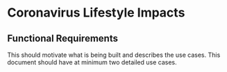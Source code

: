 # Coronavirus Lifestyle Impacts

## Functional Requirements

This should motivate what is being built and describes the use cases. This document should have at minimum two detailed use cases.

